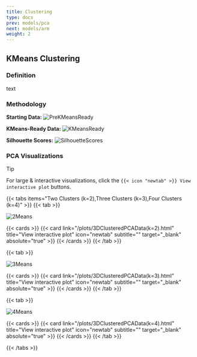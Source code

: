 ```yaml
---
title: Clustering
type: docs
prev: models/pca
next: models/arm
weight: 2
---
```


## KMeans Clustering

### Definition

text

### Methodology

**Starting Data:**
![PreKMeansReady](/images/kmeans/PreKMeansReady.png)

**KMeans-Ready Data:**
![KMeansReady](/images/kmeans/KMeansReady.png)

**Silhouette Scores:**
![SilhouetteScores](/images/kmeans/SilhouetteScores.png)

### PCA Visualizations

>[!TIP]
>For large & interactive visualizations, click the `{{< icon "newtab" >}} View interactive plot` buttons.

{{< tabs items="Two Clusters (k=2),Three Clusters (k=3),Four Clusters (k=4)" >}}
  {{< tab >}}

  ![2Means](/images/kmeans/2Means.png)

  {{< cards >}}
    {{< card link="/plots/3DClusteredPCAData(k=2).html" title="View interactive plot" icon="newtab" subtitle="" target="_blank" absolute="true" >}}
  {{< /cards >}}
  {{< /tab >}}

  {{< tab >}}

  ![3Means](/images/kmeans/3Means.png)

  {{< cards >}}
    {{< card link="/plots/3DClusteredPCAData(k=3).html" title="View interactive plot" icon="newtab" subtitle="" target="_blank" absolute="true" >}}
  {{< /cards >}}
  {{< /tab >}}

  {{< tab >}}

  ![4Means](/images/kmeans/4Means.png)

  {{< cards >}}
    {{< card link="/plots/3DClusteredPCAData(k=4).html" title="View interactive plot" icon="newtab" subtitle="" target="_blank" absolute="true" >}}
  {{< /cards >}}
  {{< /tab >}}
  
{{< /tabs >}}
